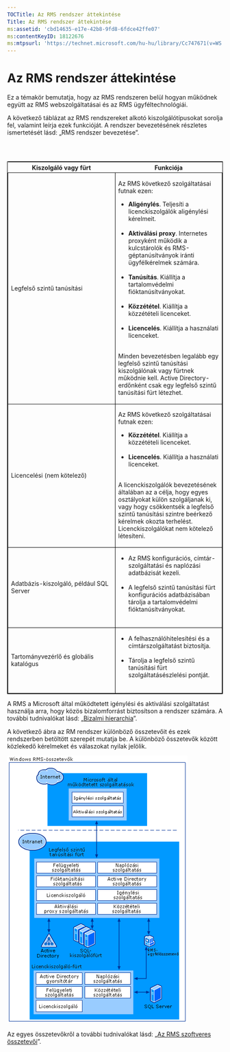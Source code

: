 ```yaml
---
TOCTitle: Az RMS rendszer áttekintése
Title: Az RMS rendszer áttekintése
ms:assetid: 'cbd14635-e17e-42b8-9fd8-6fdce42ffe07'
ms:contentKeyID: 18122676
ms:mtpsurl: 'https://technet.microsoft.com/hu-hu/library/Cc747671(v=WS.10)'
---
```


Az RMS rendszer áttekintése
===========================

Ez a témakör bemutatja, hogy az RMS rendszeren belül hogyan működnek együtt az RMS webszolgáltatásai és az RMS ügyféltechnológiái.

A következő táblázat az RMS rendszereket alkotó kiszolgálótípusokat sorolja fel, valamint leírja ezek funkcióját. A rendszer bevezetésének részletes ismertetését lásd: „RMS rendszer bevezetése”.

###  

<p> </p>
<table style="border:1px solid black;">
<colgroup>
<col width="50%" />
<col width="50%" />
</colgroup>
<thead>
<tr class="header">
<th>Kiszolgáló vagy fürt</th>
<th>Funkciója</th>
</tr>
</thead>
<tbody>
<tr class="odd">
<td style="border:1px solid black;"><p>Legfelső szintű tanúsítási</p></td>
<td style="border:1px solid black;"><p>Az RMS következő szolgáltatásai futnak ezen:</p>
<ul>  
<li><strong>Aligénylés</strong>. Teljesíti a licenckiszolgálók aligénylési kérelmeit.<br />  
<br />  
</li>  
<li><strong>Aktiválási proxy</strong>. Internetes proxyként működik a kulcstárolók és RMS-géptanúsítványok iránti ügyfélkérelmek számára.<br />  
<br />  
</li>  
<li><strong>Tanúsítás</strong>. Kiállítja a tartalomvédelmi fióktanúsítványokat.<br />  
<br />  
</li>  
<li><strong>Közzététel</strong>. Kiállítja a közzétételi licenceket.<br />  
<br />  
</li>  
<li><strong>Licencelés</strong>. Kiállítja a használati licenceket.<br />  
<br />  
</li>  
</ul>
<p>Minden bevezetésben legalább egy legfelső szintű tanúsítási kiszolgálónak vagy fürtnek működnie kell. Active Directory-erdőnként csak egy legfelső szintű tanúsítási fürt létezhet.</p></td>
</tr>
<tr class="even">
<td style="border:1px solid black;"><p>Licencelési (nem kötelező)</p></td>
<td style="border:1px solid black;"><p>Az RMS következő szolgáltatásai futnak ezen:</p>
<ul>  
<li><strong>Közzététel</strong>. Kiállítja a közzétételi licenceket.<br />  
<br />  
</li>  
<li><strong>Licencelés</strong>. Kiállítja a használati licenceket.<br />  
<br />  
</li>  
</ul>
<p>A licenckiszolgálók bevezetésének általában az a célja, hogy egyes osztályokat külön szolgáljanak ki, vagy hogy csökkentsék a legfelső szintű tanúsítási szintre beérkező kérelmek okozta terhelést. Licenckiszolgálókat nem kötelező létesíteni.</p></td>
</tr>
<tr class="odd">
<td style="border:1px solid black;"><p>Adatbázis-kiszolgáló, például SQL Server</p></td>
<td style="border:1px solid black;"><ul>
<li>Az RMS konfigurációs, címtár-szolgáltatási és naplózási adatbázisát kezeli.<br />  
<br />  
</li>  
<li>A legfelső szintű tanúsítási fürt konfigurációs adatbázisában tárolja a tartalomvédelmi fióktanúsítványokat.<br />  
<br />  
</li>
</ul></td>
</tr>
<tr class="even">
<td style="border:1px solid black;"><p>Tartományvezérlő és globális katalógus</p></td>
<td style="border:1px solid black;"><ul>
<li>A felhasználóhitelesítési és a címtárszolgáltatást biztosítja.<br />  
<br />  
</li>  
<li>Tárolja a legfelső szintű tanúsítási fürt szolgáltatásészlelési pontját.<br />  
<br />  
</li>
</ul></td>
</tr>
</tbody>
</table>
<p> </p>

A RMS a Microsoft által működtetett igénylési és aktiválási szolgáltatást használja arra, hogy közös bizalomforrást biztosítson a rendszer számára. A további tudnivalókat lásd: „[Bizalmi hierarchia](https://technet.microsoft.com/2d44182f-a653-4383-aba1-dade53f7cf9a)”.

A következő ábra az RM rendszer különböző összetevőit és ezek rendszerben betöltött szerepét mutatja be. A különböző összetevők között közlekedő kérelmeket és válaszokat nyilak jelölik.

![](images/Cc747671.29138741-d45c-459b-8ead-b9bc3f708dd5(WS.10).gif)

Az egyes összetevőkről a további tudnivalókat lásd: „[Az RMS szoftveres összetevői](https://technet.microsoft.com/e38a840e-f390-48fd-8354-50108a64f5ca)”.
